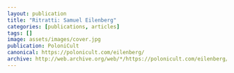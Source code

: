 ```yaml
---
layout: publication
title: "Ritratti: Samuel Eilenberg"
categories: [publications, articles]
tags: []
image: assets/images/cover.jpg
publication: PoloniCult
canonical: https://polonicult.com/eilenberg/
archive: http://web.archive.org/web/*/https://polonicult.com/eilenberg/
---
```

